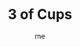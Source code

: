 ---
# basics
title     		 : "3 of Cups"
token					 : 'cups-03'
card_type			 : '' # major, minor, court
layout				 : "tarot-card"
author    		 : 'me'
one_liner 		 : "Celebration, expression, community, friendliness"
alt_names			 : ['Abundance', 'Celebration']
images				 : ['/assets/images/tarot/rws/rw-cups-03.jpg']
keywords			 : ['celebration', 'expression', 'community', 'friendliness']
url						 : 'tarot/cards/cups-03'
aliases				 : []

meaning_light  : "Celebrating your feelings or connections with others. Expressing joy through song, dance, or physical affection. Working together with others who share your feelings. Performing acts of service as a way of saying, “I love you.” Embracing unconventional romantic arrangements."

meaning_shadow : "Mistaking giddiness for true affection. Being dominated by manic emotions. Expecting everyone to always feel the same way you do. Demanding unreasonable support from friends or family. Partying to a dangerous or unhealthy extent."

# more detail
correspondence_planet 			: "Mercury"
correspondence_astrological : "Cancer"
correspondence_affirmation  : "I allow my actions to reflect my true emotions."
correspondence_story 				: "The main character's actions show how he or she really feels."

advice_relationships 	 : "Be open to unconventional relationships that defy your dearly-held expectations. Saying what you feel may not be enough; sometimes, actions speak louder than words. Think beyond sex. What service can you render as a way of showing your love?"

advice_work 					 : "For insight into what you really love to do, monitor how you spend your time. We make time for what delights us. If your schedule is dominated by things you don’t love doing, it’s time to realign your priorities. Ask others how they manage their time."

advice_spirituality 	 : "Especially when walking a solitary path, it’s easy to neglect the rituals that are an integral part of living with Spirit. Become a part of a like-minded group. Celebrate the season. Seek outward, shared expressions of your inner faith."

advice_personal_growth : "To have more friends, be one. Look for opportunities to serve others or aid them in their pursuits. Shared success is sweeter, and you’ll find your own success is multiplied when you’re helping others achieve their goals, too."

advice_fortune_telling : "Unconventional romance is coming your way: a gay or lesbian relationship, or a love affair with someone you’ve always dismissed."

questions	: ["What deserves to be celebrated, and what form of recognition would be appropriate?", "At what point do you cross the line from having fun... to having too much fun? How can you know when enough’s enough?", "What’s worth celebrating in your life?", "How can you demonstrate your feelings in ways that land well?", "What can I do to show my partner how I really feel?"]

# referenced in the symbols.toml data file
symbols	  : ['3', 'cups', 'upraised-cups', 'dancing-woman']

# metadata
suppress_topnav : true
related_cards 	: []

---